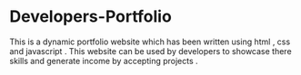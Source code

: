 # Developers-Portfolio
This is a dynamic portfolio website which has been written using html , css and javascript . This website can be used by developers to showcase there skills and generate income 
by accepting projects .
